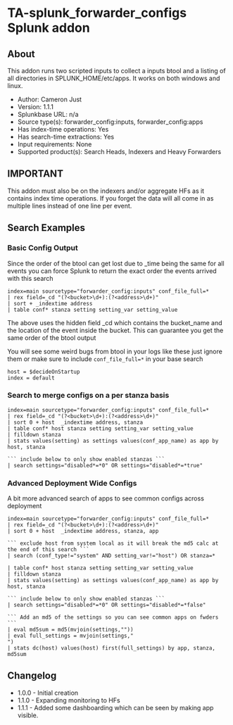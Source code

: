 
# ###################################
# TA-splunk_forwarder_configs Splunk addon

## About
This addon runs two scripted inputs to collect a inputs btool and a listing of all directories in SPLUNK_HOME/etc/apps. It works on both windows and linux.

* Author: Cameron Just
* Version: 1.1.1
* Splunkbase URL: n/a
* Source type(s): forwarder_config:inputs, forwarder_config:apps
* Has index-time operations: Yes
* Has search-time extractions: Yes
* Input requirements: None
* Supported product(s): Search Heads, Indexers and Heavy Forwarders

## IMPORTANT
This addon must also be on the indexers and/or aggregate HFs as it contains index time operations. If you forget the data will all come in as multiple lines instead of one line per event.

## Search Examples

### Basic Config Output

Since the order of the btool can get lost due to _time being the same for all events you can force Splunk to return the exact order the events arrived with this search

```
index=main sourcetype="forwarder_config:inputs" conf_file_full=* 
| rex field=_cd "(?<bucket>\d+):(?<address>\d+)" 
| sort + _indextime address 
| table conf* stanza setting setting_var setting_value
```

The above uses the hidden field _cd which contains the bucket_name and the location of the event inside the bucket. This can guarantee you get the same order of the btool output

You will see some weird bugs from btool in your logs like these just ignore them or make sure to include `conf_file_full=*` in your base search
```
host = $decideOnStartup
index = default
```

### Search to merge configs on a per stanza basis


```
index=main sourcetype="forwarder_config:inputs" conf_file_full=* 
| rex field=_cd "(?<bucket>\d+):(?<address>\d+)" 
| sort 0 + host  _indextime address, stanza
| table conf* host stanza setting setting_var setting_value
| filldown stanza
| stats values(setting) as settings values(conf_app_name) as app by host, stanza

``` include below to only show enabled stanzas ```
| search settings="disabled*=*0" OR settings="disabled*=*true"
```


### Advanced Deployment Wide Configs

A bit more advanced search of apps to see common configs across deployment
```
index=main sourcetype="forwarder_config:inputs" conf_file_full=*
| rex field=_cd "(?<bucket>\d+):(?<address>\d+)"
| sort 0 + host  _indextime address, stanza, app 

``` exclude host from system local as it will break the md5 calc at the end of this search ```
| search (conf_type!="system" AND setting_var!="host") OR stanza=*

| table conf* host stanza setting setting_var setting_value
| filldown stanza
| stats values(setting) as settings values(conf_app_name) as app by host, stanza

``` include below to only show enabled stanzas ```
| search settings="disabled*=*0" OR settings="disabled*=*false"

``` Add an md5 of the settings so you can see common apps on fwders ```
| eval md5sum = md5(mvjoin(settings,""))
| eval full_settings = mvjoin(settings,"
")
| stats dc(host) values(host) first(full_settings) by app, stanza, md5sum
```

## Changelog

* 1.0.0 - Initial creation
* 1.1.0 - Expanding monitoring to HFs
* 1.1.1 - Added some dashboarding which can be seen by making app visible.
